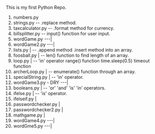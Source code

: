 This is my first Python Repo.

1.  numbers.py
2.  strings.py               -- .replace method.
3.  taxcalculator.py         -- .format  method for currency.
4.  billsplitter.py          --  input() function for user input.
5.  wordGame.py        ---|
6.  wordGame2.py       ---|
7.  lists.py              |  -- .append method .insert method into an array.
8.  foosball.py           |  --  len() function to find length of an array.
9.  loop.py               |  --  'in' operator  range() function  time.sleep(0.5) timeout function
10. archerLoop.py         |  --  enumerate() function through an array.
11. specialString.py      |  --  'in' operator.
12. wordGame3.py - DRY ---|
13. booleans.py           |  --  'or' 'and' 'is' 'in' operators.
14. ifelse.py             |  --  'is' operator.
15. ifelseif.py           |
16. passwordchecker.py    |
17. passwordchecker2.py   |
18. mathgame.py           |
19. wordGame4.py       ---|
20. wordGme5.py        ---|
